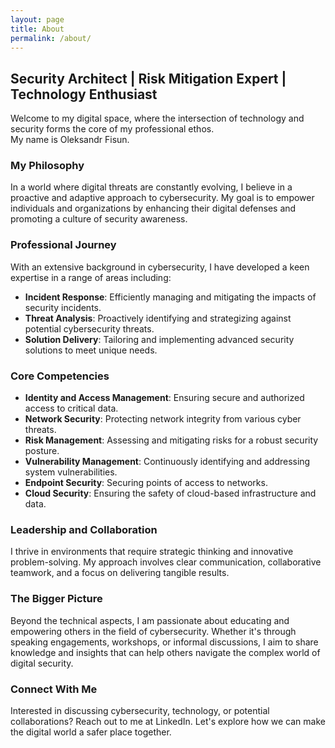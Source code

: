 ```yaml
---
layout: page
title: About
permalink: /about/
---
```


## Security Architect | Risk Mitigation Expert | Technology Enthusiast

Welcome to my digital space, where the intersection of technology and security forms the core of my professional ethos.  
My name is Oleksandr Fisun.

### My Philosophy

In a world where digital threats are constantly evolving, I believe in a proactive and adaptive approach to cybersecurity. My goal is to empower individuals and organizations by enhancing their digital defenses and promoting a culture of security awareness.

### Professional Journey

With an extensive background in cybersecurity, I have developed a keen expertise in a range of areas including:

- **Incident Response**: Efficiently managing and mitigating the impacts of security incidents.
- **Threat Analysis**: Proactively identifying and strategizing against potential cybersecurity threats.
- **Solution Delivery**: Tailoring and implementing advanced security solutions to meet unique needs.

### Core Competencies

- **Identity and Access Management**: Ensuring secure and authorized access to critical data.
- **Network Security**: Protecting network integrity from various cyber threats.
- **Risk Management**: Assessing and mitigating risks for a robust security posture.
- **Vulnerability Management**: Continuously identifying and addressing system vulnerabilities.
- **Endpoint Security**: Securing points of access to networks.
- **Cloud Security**: Ensuring the safety of cloud-based infrastructure and data.

### Leadership and Collaboration

I thrive in environments that require strategic thinking and innovative problem-solving. My approach involves clear communication, collaborative teamwork, and a focus on delivering tangible results.

### The Bigger Picture

Beyond the technical aspects, I am passionate about educating and empowering others in the field of cybersecurity. Whether it's through speaking engagements, workshops, or informal discussions, I aim to share knowledge and insights that can help others navigate the complex world of digital security.

### Connect With Me

Interested in discussing cybersecurity, technology, or potential collaborations? Reach out to me at LinkedIn. Let's explore how we can make the digital world a safer place together.